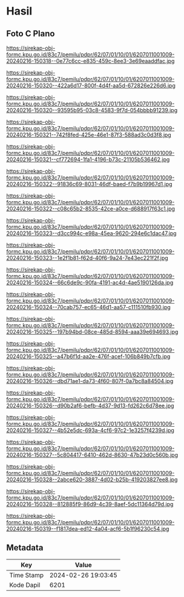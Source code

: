 # Hasil

## Foto C Plano

https://sirekap-obj-formc.kpu.go.id/83c7/pemilu/pdpr/62/07/01/10/01/6207011001009-20240216-150318--0e77c6cc-e835-459c-8ee3-3e69eaaddfac.jpg

https://sirekap-obj-formc.kpu.go.id/83c7/pemilu/pdpr/62/07/01/10/01/6207011001009-20240216-150320--422a6d17-800f-4d4f-aa5d-672826e226d6.jpg

https://sirekap-obj-formc.kpu.go.id/83c7/pemilu/pdpr/62/07/01/10/01/6207011001009-20240216-150320--93595b95-03c8-4583-9f7d-054bbbb91239.jpg

https://sirekap-obj-formc.kpu.go.id/83c7/pemilu/pdpr/62/07/01/10/01/6207011001009-20240216-150321--742f8fed-425e-46e1-87f3-588ad3c0d3f8.jpg

https://sirekap-obj-formc.kpu.go.id/83c7/pemilu/pdpr/62/07/01/10/01/6207011001009-20240216-150321--cf772694-1fa1-4196-b73c-21105b536462.jpg

https://sirekap-obj-formc.kpu.go.id/83c7/pemilu/pdpr/62/07/01/10/01/6207011001009-20240216-150322--91836c69-8031-46df-baed-f7b9b19967d1.jpg

https://sirekap-obj-formc.kpu.go.id/83c7/pemilu/pdpr/62/07/01/10/01/6207011001009-20240216-150322--c08c65b2-8535-42ce-a0ce-d688917f63c1.jpg

https://sirekap-obj-formc.kpu.go.id/83c7/pemilu/pdpr/62/07/01/10/01/6207011001009-20240216-150323--d3cc994c-e98a-45ea-9620-294e6c1dac47.jpg

https://sirekap-obj-formc.kpu.go.id/83c7/pemilu/pdpr/62/07/01/10/01/6207011001009-20240216-150323--1e2f1b81-f62d-40f6-9a24-7e43ec221f2f.jpg

https://sirekap-obj-formc.kpu.go.id/83c7/pemilu/pdpr/62/07/01/10/01/6207011001009-20240216-150324--66c6de9c-90fa-4191-ac4d-4ae5190126da.jpg

https://sirekap-obj-formc.kpu.go.id/83c7/pemilu/pdpr/62/07/01/10/01/6207011001009-20240216-150324--70cab757-ec65-46d1-aa57-c111510fb930.jpg

https://sirekap-obj-formc.kpu.go.id/83c7/pemilu/pdpr/62/07/01/10/01/6207011001009-20240216-150325--197b94bd-08ce-485d-8594-aaa39e694693.jpg

https://sirekap-obj-formc.kpu.go.id/83c7/pemilu/pdpr/62/07/01/10/01/6207011001009-20240216-150325--a47b6f1d-aa2e-476f-acef-106b849b7cfb.jpg

https://sirekap-obj-formc.kpu.go.id/83c7/pemilu/pdpr/62/07/01/10/01/6207011001009-20240216-150326--dbd71ae1-da73-4f60-807f-0a7bc8a84504.jpg

https://sirekap-obj-formc.kpu.go.id/83c7/pemilu/pdpr/62/07/01/10/01/6207011001009-20240216-150326--d90b2af6-befb-4d37-9d13-fd262c6d78ee.jpg

https://sirekap-obj-formc.kpu.go.id/83c7/pemilu/pdpr/62/07/01/10/01/6207011001009-20240216-150327--4b52e5dc-693a-4cf6-97c2-1e3257f4239d.jpg

https://sirekap-obj-formc.kpu.go.id/83c7/pemilu/pdpr/62/07/01/10/01/6207011001009-20240216-150327--5c804417-6410-462d-8630-47b23d0c560b.jpg

https://sirekap-obj-formc.kpu.go.id/83c7/pemilu/pdpr/62/07/01/10/01/6207011001009-20240216-150328--2abce620-3887-4d02-b25b-419203827ee8.jpg

https://sirekap-obj-formc.kpu.go.id/83c7/pemilu/pdpr/62/07/01/10/01/6207011001009-20240216-150328--812885f9-86d9-4c39-8aef-5dc11364d79d.jpg

https://sirekap-obj-formc.kpu.go.id/83c7/pemilu/pdpr/62/07/01/10/01/6207011001009-20240216-150319--f1817dea-ed12-4a04-acf6-5b1f96230c54.jpg


## Metadata

| Key        | Value               |
| ---------- | ------------------- |
| Time Stamp | 2024-02-26 19:03:45 |
| Kode Dapil | 6201                |




